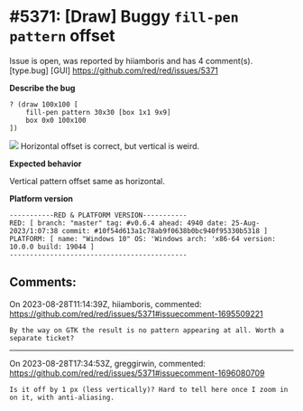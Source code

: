 
#5371: [Draw] Buggy `fill-pen pattern` offset
================================================================================
Issue is open, was reported by hiiamboris and has 4 comment(s).
[type.bug] [GUI]
<https://github.com/red/red/issues/5371>

**Describe the bug**
```
? (draw 100x100 [
	fill-pen pattern 30x30 [box 1x1 9x9]
	box 0x0 100x100
])
```
![](https://i.gyazo.com/19575bff6afdf7aa5992335622b00951.png)
Horizontal offset is correct, but vertical is weird.


**Expected behavior**

Vertical pattern offset same as horizontal.

**Platform version**
```
-----------RED & PLATFORM VERSION----------- 
RED: [ branch: "master" tag: #v0.6.4 ahead: 4940 date: 25-Aug-2023/1:07:38 commit: #10f54d613a1c78ab9f0638b0bc940f95330b5318 ]
PLATFORM: [ name: "Windows 10" OS: 'Windows arch: 'x86-64 version: 10.0.0 build: 19044 ]
--------------------------------------------
```


Comments:
--------------------------------------------------------------------------------

On 2023-08-28T11:14:39Z, hiiamboris, commented:
<https://github.com/red/red/issues/5371#issuecomment-1695509221>

    By the way on GTK the result is no pattern appearing at all. Worth a separate ticket?

--------------------------------------------------------------------------------

On 2023-08-28T17:34:53Z, greggirwin, commented:
<https://github.com/red/red/issues/5371#issuecomment-1696080709>

    Is it off by 1 px (less vertically)? Hard to tell here once I zoom in on it, with anti-aliasing.

